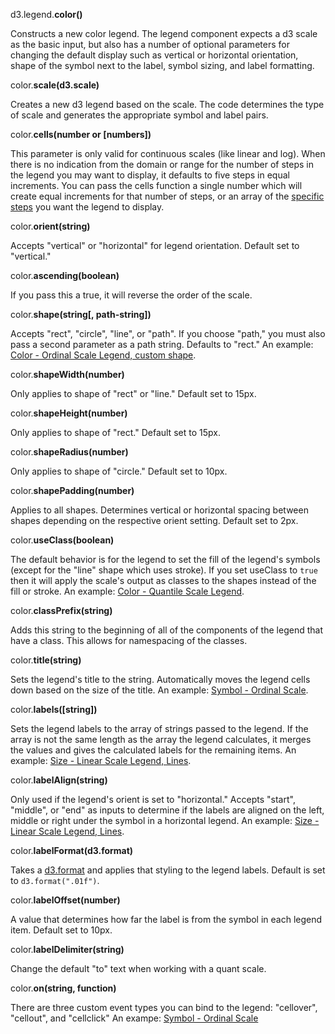 d3.legend.**color()**

Constructs a new color legend. The legend component expects a d3 scale as the basic input, but also has a number of optional parameters for changing the default display such as vertical or horizontal orientation, shape of the symbol next to the label, symbol sizing, and label formatting.

color.**scale(d3.scale)**

Creates a new d3 legend based on the scale. The code determines the type of scale and generates the appropriate symbol and label pairs.

color.**cells(number or [numbers])**

This parameter is only valid for continuous scales (like linear and log). When there is no indication from the domain or range for the number of steps in the legend you may want to display, it defaults to five steps in equal increments. You can pass the cells function a single number which will create equal increments for that number of steps, or an array of the [specific steps](#color-linear-custom) you want the legend to display.

color.**orient(string)**

Accepts "vertical" or "horizontal" for legend orientation. Default set to "vertical."

color.**ascending(boolean)**

If you pass this a true, it will reverse the order of the scale.

color.**shape(string[, path-string])**

Accepts "rect", "circle", "line", or "path". If you choose "path," you must also pass a second parameter as a path string. Defaults to "rect." An example: [Color - Ordinal Scale Legend, custom shape](#color-ordinal).

color.**shapeWidth(number)**

Only applies to shape of "rect" or "line." Default set to 15px.

color.**shapeHeight(number)**

Only applies to shape of "rect." Default set to 15px.

color.**shapeRadius(number)**

Only applies to shape of "circle." Default set to 10px.

color.**shapePadding(number)**

Applies to all shapes. Determines vertical or horizontal spacing between shapes depending on the respective orient setting. Default set to 2px.

color.**useClass(boolean)**

The default behavior is for the legend to set the fill of the legend's symbols (except for the "line" shape which uses stroke). If you set useClass to `true` then it will apply the scale's output as classes to the shapes instead of the fill or stroke. An example: [Color - Quantile Scale Legend](#color-quant).

color.**classPrefix(string)**

Adds this string to the beginning of all of the components of the legend that have a class. This allows for namespacing of the classes.

color.**title(string)**

Sets the legend's title to the string. Automatically moves the legend cells down based on the size of the title. An example: [Symbol - Ordinal Scale](#symbol-ordinal).

color.**labels([string])**

Sets the legend labels to the array of strings passed to the legend. If the array is not the same length as the array the legend calculates, it merges the values and gives the calculated labels for the remaining items. An example: [Size - Linear Scale Legend, Lines](#size-line).

color.**labelAlign(string)**

Only used if the legend's orient is set to "horizontal." Accepts "start", "middle", or "end" as inputs to determine if the labels are aligned on the left, middle or right under the symbol in a horizontal legend. An example: [Size - Linear Scale Legend, Lines](#size-line).

color.**labelFormat(d3.format)**

Takes a [d3.format](https://github.com/mbostock/d3/wiki/Formatting) and applies that styling to the legend labels. Default is set to `d3.format(".01f")`.

color.**labelOffset(number)**

A value that determines how far the label is from the symbol in each legend item. Default set to 10px.

color.**labelDelimiter(string)**

Change the default "to" text when working with a quant scale.

color.**on(string, function)**

There are three custom event types you can bind to the legend: "cellover", "cellout", and "cellclick" An exampe: [Symbol - Ordinal Scale](#symbol-ordinal)
